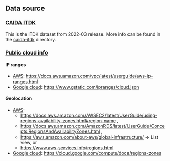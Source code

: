 ## Data source

### [CAIDA ITDK](./caida-itdk/)

This is the ITDK dataset from 2022-03 release. More info can be found in the [caida-itdk](./caida-itdk/) directory.

### [Public cloud info](./cloud/)

#### IP ranges
- [AWS](./cloud/ip-ranges.aws.json): https://docs.aws.amazon.com/vpc/latest/userguide/aws-ip-ranges.html
- [Google cloud](./cloud/ip-ranges.gcloud.json): https://www.gstatic.com/ipranges/cloud.json


#### Geolocation
- [AWS](./cloud/geolocation.aws.csv):
    - https://docs.aws.amazon.com/AWSEC2/latest/UserGuide/using-regions-availability-zones.html#region-name ,
    - https://docs.aws.amazon.com/AmazonRDS/latest/UserGuide/Concepts.RegionsAndAvailabilityZones.html ,
    - https://aws.amazon.com/about-aws/global-infrastructure/ -> List view, or
    - https://www.aws-services.info/regions.html
- [Google cloud](./cloud/geolocation.gcloud.csv): https://cloud.google.com/compute/docs/regions-zones
